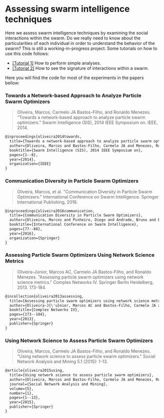 # Assessing swarm intelligence techniques
Here we assess swarm intelligence techniques by examining the social interactions within the swarm. Do we really need to know about the particularities of each individual in order to understand the behavior of the swarm? This is still a working-in-progress project. Some tutorials on how to use this code follows:

* [[Tutorial 1]](tutorials/Tutorial_1.ipynb)  How to perform simple analyses.
* [[Tutorial 2]](tutorials/Tutorial_2.ipynb)  How to see the signature of interactions within a swarm.


Here you will find the code for most of the experiments in the papers bellow: 
### Towards a Network-based Approach to Analyze Particle Swarm Optimizers
> Oliveira, Marcos, Carmelo JA Bastos-Filho, and Ronaldo Menezes. "Towards a network-based approach to analyze particle swarm optimizers." Swarm Intelligence (SIS), 2014 IEEE Symposium on. IEEE, 2014.
```tex
@inproceedings{oliveira2014towards,
  title={Towards a network-based approach to analyze particle swarm optimizers},
  author={Oliveira, Marcos and Bastos-Filho, Carmelo JA and Menezes, Ronaldo},
  booktitle={Swarm Intelligence (SIS), 2014 IEEE Symposium on},
  pages={1--8},
  year={2014},
  organization={IEEE}
}
```
### Communication Diversity in Particle Swarm Optimizers
> Oliveira, Marcos, et al. "Communication Diversity in Particle Swarm Optimizers." International Conference on Swarm Intelligence. Springer International Publishing, 2016.
```tex
@inproceedings{oliveira2016communication,
  title={Communication Diversity in Particle Swarm Optimizers},
  author={Oliveira, Marcos and Pinheiro, Diego and Andrade, Bruno and Bastos-Filho, Carmelo and Menezes, Ronaldo},
  booktitle={International Conference on Swarm Intelligence},
  pages={77--88},
  year={2016},
  organization={Springer}
}
```
### Assessing Particle Swarm Optimizers Using Network Science Metrics
> Oliveira-Júnior, Marcos AC, Carmelo JA Bastos-Filho, and Ronaldo Menezes. "Assessing particle swarm optimizers using network science metrics." Complex Networks IV. Springer Berlin Heidelberg, 2013. 173-184.
```tex
@incollection{oliveira2013assessing,
  title={Assessing particle swarm optimizers using network science metrics},
  author={Oliveira-J{\'u}nior, Marcos AC and Bastos-Filho, Carmelo JA and Menezes, Ronaldo},
  booktitle={Complex Networks IV},
  pages={173--184},
  year={2013},
  publisher={Springer}
}
```
### Using Network Science to Assess Particle Swarm Optimizers
> Oliveira, Marcos, Carmelo JA Bastos-Filho, and Ronaldo Menezes. "Using network science to assess particle swarm optimizers." Social Network Analysis and Mining 5.1 (2015): 1-13.
```tex
@article{oliveira2015using,
  title={Using network science to assess particle swarm optimizers},
  author={Oliveira, Marcos and Bastos-Filho, Carmelo JA and Menezes, Ronaldo},
  journal={Social Network Analysis and Mining},
  volume={5},
  number={1},
  pages={1--13},
  year={2015},
  publisher={Springer}
}
```
